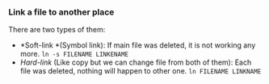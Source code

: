### Link a file to another place
There are two types of them:
* *Soft-link *(Symbol link): If main file was deleted, it is not working any more. 
     ``ln -s FILENAME LINKENAME``
* *Hard-link* (Like copy but we can change file from both of them): Each file was deleted, nothing will happen to other one.
      ``ln FILENAME LINKNAME``
    